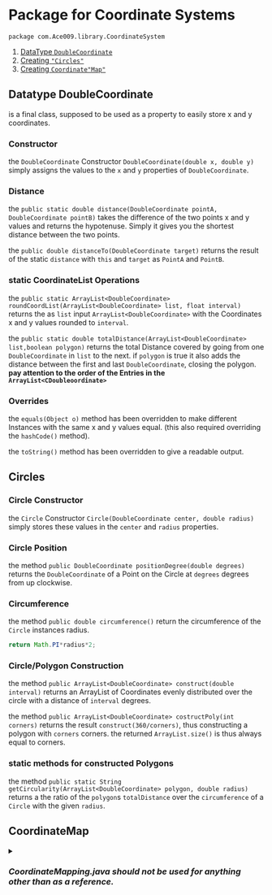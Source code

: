 # Package for Coordinate Systems
`package com.Ace009.library.CoordinateSystem`

1. [DataType `DoubleCoordinate`](https://github.com/Zapdos333/Java-Playground/tree/main/com/Ace009/library/CoordinateSystem#datatype-coordinate)
2. [Creating `"Circles"`](https://github.com/Zapdos333/Java-Playground/tree/main/com/Ace009/library/CoordinateSystem#circles)
3. [Creating `Coordinate"Map"`](https://github.com/Zapdos333/Java-Playground/tree/main/com/Ace009/library/CoordinateSystem#coordinatemap)

## Datatype DoubleCoordinate

is a final class, supposed to be used as a property to easily store x and y coordinates.

### Constructor

the `DoubleCoordinate` Constructor `DoubleCoordinate(double x, double y)` simply assigns the values to the `x` and `y` properties of `DoubleCoordinate`.

### Distance

the `public static double distance(DoubleCoordinate pointA, DoubleCoordinate pointB)` takes the difference of the two points x and y values and returns the hypotenuse. Simply it gives you the shortest distance between the two points.

the `public double distanceTo(DoubleCoordinate target)` returns the result of the static `distance` with `this` and `target` as `PointA` and `PointB`.

### static CoordinateList Operations

the `public static ArrayList<DoubleCoordinate> roundCoordList(ArrayList<DoubleCoordinate> list, float interval)` returns the as `list` input `ArrayList<DoubleCoordinate>` with the Coordinates x and y values rounded to `interval`.

the `public static double totalDistance(ArrayList<DoubleCoordinate> list,boolean polygon)` returns the total Distance covered by going from one `DoubleCoordinate` in `list` to the next. if `polygon` is true it also adds the distance between the first and last `DoubleCoordinate`, closing the polygon.
**pay attention to the order of the Entries in the `ArrayList<CDoubleoordinate>`**

### Overrides

the `equals(Object o)` method has been overridden to make different Instances with the same x and y values equal.
(this also required overriding the `hashCode()` method).

the `toString()` method has been overridden to give a readable output.

## Circles

### Circle Constructor

the `Circle` Constructor `Circle(DoubleCoordinate center, double radius)` simply stores these values in the `center` and `radius` properties.

### Circle Position

the method `public DoubleCoordinate positionDegree(double degrees)` returns the `DoubleCoordinate` of a Point on the Circle at `degrees` degrees from up clockwise.

### Circumference
the method `public double circumference()` return the circumference of the `Circle` instances radius.

```Java
return Math.PI*radius*2;
```

### Circle/Polygon Construction

the method `public ArrayList<DoubleCoordinate> construct(double interval)` returns an ArrayList of Coordinates evenly distributed over the circle with a distance of `interval` degrees.

the method `public ArrayList<DoubleCoordinate> costructPoly(int corners)` returns the result `construct(360/corners)`, thus constructing a polygon with `corners` corners. the returned `ArrayList.size()` is thus always equal to corners.

### static methods for constructed Polygons

the method `public static String getCircularity(ArrayList<DoubleCoordinate> polygon, double radius)` returns a the ratio of the `polygon`s `totalDistance` over the `circumference` of a `Circle` with the given `radius`.

## CoordinateMap
<details>
<summary>

### ***CoordinateMapping.java should not be used for anything other than as a reference.***

</summary>

### sub-class Position
***this sub-class in particular should only be used for testing purposes***

has two properties, directly set by its constructor `public Position(DoubleCoordinate coords, Object cont)`.

```Java
DoubleCoordinate pos; Object content;
public Position(DoubleCoordinate coords, Object cont) {
 content=cont;pos=coords;
}
```

it also has a `toString` method override returning a readable output using the properties .toString methods.

### Cooridnate-Map Constructor

the constructor `public CoordinateMap (int sizeX, int sizeY)` sets the `ArrayList<ArrayList<Position>> map` to a 2D matrix with `sizeX` columns and `sizeY` rows.

### inputList

the method `public void inputList(ArrayList<DoubleCoordinate> list,Object f_content)` overrides the `content` property of the `Position`s to `f_content` at the by `list` given positions in the 2D matrix.

### toString override

the `toString` method has been overridden to return a readable output with each row on a new line.

</details>
